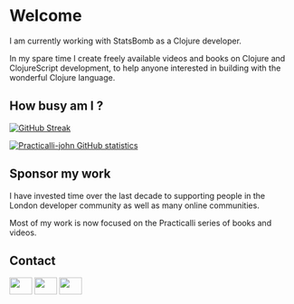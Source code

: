 # Welcome

I am currently working with StatsBomb as a Clojure developer.

In my spare time I create freely available videos and books on Clojure and ClojureScript development, to help anyone interested in building with the wonderful Clojure language.

## How busy am I ?

[![GitHub Streak](http://github-readme-streak-stats.herokuapp.com?user=practicalli-john&theme=solarized-light)](https://git.io/streak-stats)

[![Practicalli-john GitHub statistics](https://github-readme-stats.vercel.app/api?username=practicalli-john)](https://github.com/anuraghazra/github-readme-stats)


## Sponsor my work

I have invested time over the last decade to supporting people in the London developer community as well as many online communities.

Most of my work is now focused on the Practicalli series of books and videos.



## Contact

<!-- TODO: Convert to Markdown -->
<p align="left">
<a href="https://youtube.com/c/practicalli" target="blank"><img align="center" src="https://cdn.jsdelivr.net/npm/simple-icons@3.0.1/icons/youtube.svg" alt="" height="30" width="40" /></a>
<a href="https://twitter.com/practicalli" target="blank"><img align="center" src="https://cdn.jsdelivr.net/npm/simple-icons@3.0.1/icons/twitter.svg" alt="" height="30" width="40" /></a>
<a href="https://https://www.linkedin.com/in/jr0cket/" target="blank"><img align="center" src="https://cdn.jsdelivr.net/npm/simple-icons@3.0.1/icons/linkedin.svg" alt="" height="30" width="40" /></a>
<!-- <a href="your link" target="blank"><img align="center" src="https://cdn.jsdelivr.net/npm/simple-icons@3.0.1/icons/instagram.svg" alt="" height="30" width="40" /></a> -->
</p>
